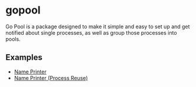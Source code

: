# gopool

Go Pool is a package designed to make it simple and easy to set up and get notified about single processes, as well as group those processes into pools.

## Examples

* [Name Printer](/examples/nameprinter)
* [Name Printer (Process Reuse)](/examples/nameprinterreuse)